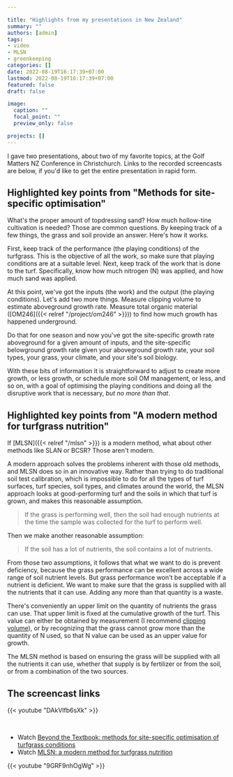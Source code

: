 ```yaml
---

title: "Highlights from my presentations in New Zealand"
summary: ""
authors: [admin]
tags: 
- video
- MLSN
- greenkeeping
categories: []
date: 2022-08-19T16:17:39+07:00
lastmod: 2022-08-19T16:17:39+07:00
featured: false
draft: false

image:
  caption: ""
  focal_point: ""
  preview_only: false

projects: []
---
```


I gave two presentations, about two of my favorite topics, at the Golf Matters NZ Conference in Christchurch. Links to the recorded screencasts are below, if you'd like to get the entire presentation in rapid form. 

## Highlighted key points from "Methods for site-specific optimisation"

What's the proper amount of topdressing sand? How much hollow-tine cultivation is needed? Those are common questions. By keeping track of a few things, the grass and soil provide an answer. Here's how it works.

First, keep track of the performance (the playing conditions) of the turfgrass. This is the objective of all the work, so make sure that playing conditions are at a suitable level. Next, keep track of the work that is done to the turf. Specifically, know how much nitrogen (N) was applied, and how much sand was applied.

At this point, we've got the inputs (the work) and the output (the playing conditions). Let's add two more things. Measure clipping volume to estimate aboveground growth rate. Measure total organic material ([OM246]({{< relref "/project/om246" >}})) to find how much growth has happened underground. 

Do that for one season and now you've got the site-specific growth rate aboveground for a given amount of inputs, and the site-specific belowground growth rate given your aboveground growth rate, your soil types, your grass, your climate, and your site's soil biology. 

With these bits of information it is straightforward to adjust to create more growth, or less growth, or schedule more soil OM management, or less, and so on, with a goal of optimising the playing conditions and doing all the disruptive work that is necessary, *but no more than that*.

## Highlighted key points from "A modern method for turfgrass nutrition"

If [MLSN]({{< relref "/mlsn" >}}) is a modern method, what about other methods like SLAN or BCSR? Those aren't modern.

A modern approach solves the problems inherent with those old methods, and MLSN does so in an innovative way. Rather than trying to do traditional soil test calibration, which is impossible to do for all the types of turf surfaces, turf species, soil types, and climates around the world, the MLSN approach looks at good-performing turf and the soils in which that turf is grown, and makes this reasonable assumption.

> If the grass is performing well, then the soil had enough nutrients at the time the sample was collected for the turf to perform well.

Then we make another reasonable assumption:

> If the soil has a lot of nutrients, the soil contains a lot of nutrients.

From those two assumptions, it follows that what we want to do is prevent deficiency, because the grass performance can be excellent across a wide range of soil nutrient levels. But grass performance won't be acceptable if a nutrient is deficient. We want to make sure that the grass is supplied with all the nutrients that it can use. Adding any more than that quantity is a waste. 

There's conveniently an upper limit on the quantity of nutrients the grass can use. That upper limit is fixed at the cumulative growth of the turf. This value can either be obtained by measurement (I recommend [clipping volume](https://micahwoods.github.io/buckets/)), or by recognizing that the grass cannot grow more than the quantity of N used, so that N value can be used as an upper value for growth.

The MLSN method is based on ensuring the grass will be supplied with all the nutrients it can use, whether that supply is by fertilizer or from the soil, or from a combination of the two sources. 

## The screencast links

{{< youtube "DAkVlfb6sXk" >}}

<br>

* Watch [Beyond the Textbook: methods for site-specific optimisation of turfgrass conditions](https://youtu.be/DAkVlfb6sXk)
* Watch [MLSN: a modern method for turfgrass nutrition](https://youtu.be/9GRF9nhOgWg)

{{< youtube "9GRF9nhOgWg" >}}

